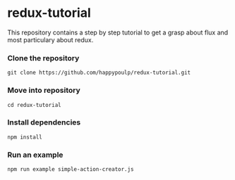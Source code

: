 redux-tutorial
=========================

This repository contains a step by step tutorial to get a grasp about flux and most particulary about redux.

### Clone the repository
`git clone https://github.com/happypoulp/redux-tutorial.git`

### Move into repository
`cd redux-tutorial`

### Install dependencies
`npm install`

### Run an example
`npm run example simple-action-creator.js`
